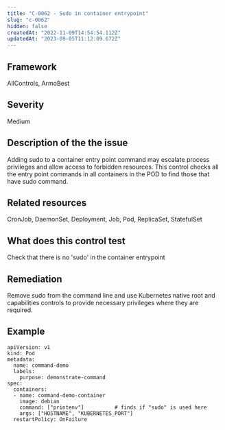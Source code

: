 ```yaml
---
title: "C-0062 - Sudo in container entrypoint"
slug: "c-0062"
hidden: false
createdAt: "2022-11-09T14:54:54.112Z"
updatedAt: "2023-09-05T11:12:09.672Z"
---
```

## Framework
AllControls, ArmoBest
## Severity
Medium
## Description of the the issue
Adding sudo to a container entry point command may escalate process privileges and allow access to forbidden resources. This control checks all the entry point commands in all containers in the POD to find those that have sudo command.
## Related resources
CronJob, DaemonSet, Deployment, Job, Pod, ReplicaSet, StatefulSet
## What does this control test
Check that there is no 'sudo' in the container entrypoint
## Remediation
Remove sudo from the command line and use Kubernetes native root and capabilities controls to provide necessary privileges where they are required.
## Example
```
apiVersion: v1
kind: Pod
metadata:
  name: command-demo
  labels:
    purpose: demonstrate-command
spec:
  containers:
  - name: command-demo-container
    image: debian
    command: ["printenv"] 		   # finds if "sudo" is used here
    args: ["HOSTNAME", "KUBERNETES_PORT"]
  restartPolicy: OnFailure
```